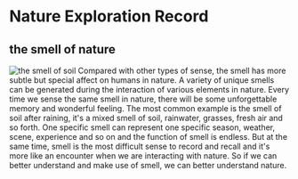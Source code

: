 # Nature Exploration Record

## the smell of nature
![the smell of soil](./images/Smell1.jpg)
Compared with other types of sense, the smell has more subtle but special affect on humans in nature. A variety of unique smells can be generated during the interaction of various elements in nature. Every time we sense the same smell in nature, there will be some unforgettable memory and wonderful feeling. The most common example is the smell of soil after raining, it's a mixed smell of soil, rainwater, grasses, fresh air and so forth. One specific smell can represent one specific season, weather, scene, experience and so on and the function of smell is endless.
But at the same time, smell is the most difficult sense to record and recall and it's more like an encounter when we are interacting with nature. So if we can better understand and make use of smell, we can better understand nature.

